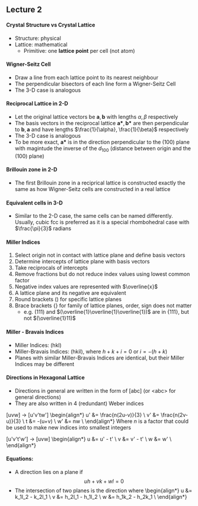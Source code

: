 ## Lecture 2

#### Crystal Structure vs Crystal Lattice
- Structure: physical
- Lattice: mathematical
    - Primitive: one **lattice point** per cell (not atom)

#### Wigner-Seitz Cell
- Draw a line from each lattice point to its nearest neighbour
- The perpendicular bisectors of each line form a Wigner-Seitz Cell
- The 3-D case is analogous

#### Reciprocal Lattice in 2-D
- Let the original lattice vectors be $\textbf{a}, \textbf{b}$ with lengths $\alpha, \beta$ respectively
- The basis vectors in the reciprocal lattice $\textbf{a*}, \textbf{b*}$ are then perpendicular to $\textbf{b}, \textbf{a}$ and have lengths $\frac{1}{\alpha}, \frac{1}{\beta}$ respectively
- The 3-D case is analogous
- To be more exact, $\textbf{a*}$ is in the direction perpendicular to the (100) plane with magintude the inverse of the $d_{100}$ (distance between origin and the (100) plane)

#### Brillouin zone in 2-D
- The first Brillouin zone in a reciprical lattice is constructed exactly the same as how Wigner-Seitz cells are constructed in a real lattice

#### Equivalent cells in 3-D
- Similar to the 2-D case, the same cells can be named differently. Usually, cubic fcc is preferred as it is a special rhombohedral case with $\frac{\pi}{3}$ radians

#### Miller Indices
1. Select origin not in contact with lattice plane and define basis vectors
2. Determine intercepts of lattice plane with basis vectors
3. Take reciprocals of intercepts
4. Remove fractions but do not reduce index values using lowest common factor
5. Negative index values are represented with $\overline{x}$
6. A lattice plane and its negative are equivalent
7. Round brackets () for specific lattice planes
8. Brace brackets {} for family of lattice planes, order, sign does not matter
    - e.g. $(111)$ and $(\overline{1}\overline{1}\overline{1})$ are in $\{111\}$, but not $(\overline{1}11)$

#### Miller - Bravais Indices
- Miller Indices: (hkl)
- Miller-Bravais Indices: (hkil), where $h + k + i = 0$ or $i = -(h+k)$
- Planes with similar Miller-Bravais Indices are identical, but their Miller Indices may be different 

#### Directions in Hexagonal Lattice
- Directions in general are written in the form of \[abc\] (or \<abc\> for general directions)
- They are also written in 4 (redundant) Weber indices

\[uvw\] $\rightarrow$ \[u'v'tw'\]
\begin{align*} u' &= \frac{n(2u-v)}{3} \\ v' &= \frac{n(2v-u)}{3} \\ t &= -(u+v) \\ w' &= nw \\ \end{align*}
Where $n$ is a factor that could be used to make new indices into smallest integers

\[u'v't'w'\] $\rightarrow$ \[uvw\]
\begin{align*} u &= u' - t' \\ v &= v' - t' \\ w &= w' \\ \end{align*}

#### Equations:
- A direction lies on a plane if $$uh + vk + wl = 0$$
- The intersection of two planes is the direction where
\begin{align*} u &= k_1l_2 - k_2l_1 \\ v &= h_2l_1 - h_1l_2 \\ w &= h_1k_2 - h_2k_1 \\ \end{align*}